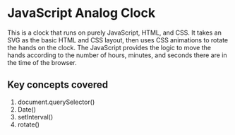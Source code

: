 # JavaScript Analog Clock

This is a clock that runs on purely JavaScript, HTML, and CSS. It takes an SVG as the basic HTML and CSS layout, then uses CSS animations to rotate the hands on the clock. The JavaScript provides the logic to move the hands according to the number of hours, minutes, and seconds there are in the time of the browser.

## Key concepts covered

1. document.querySelector()
2. Date()
3. setInterval()
4. rotate()